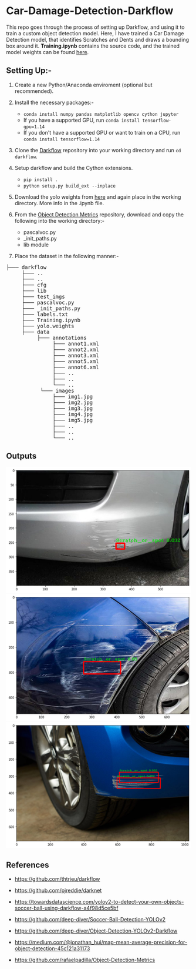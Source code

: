 # Car-Damage-Detection-Darkflow

This repo goes through the process of setting up Darkflow, and using it to train a custom object detection model. Here, I have trained a Car Damage Detection model, that identifies Scratches and Dents and draws a bounding box around it. **Training.ipynb** contains the source code, and the trained model weights can be found [here](https://drive.google.com/drive/folders/1bc0z6HkcAEBRRpk0Y0UGTyjCxe9xfG2K?usp=sharing). 

## Setting Up:-
1) Create a new Python/Anaconda enviroment (optional but recommended).

2) Install the necessary packages:-
    - ```conda install numpy pandas matplotlib opencv cython jupyter```
    - If you have a supported GPU, run ```conda install tensorflow-gpu=1.14```
    - If you don't have a supported GPU or want to train on a CPU, run ```conda install tensorflow=1.14```
    
3) Clone the [Darkflow](https://github.com/thtrieu/darkflow) repository into your working directory and run ```cd darkflow```.

4) Setup darkflow and build the Cython extensions.
    - ```pip install .```
    - ```python setup.py build_ext --inplace```
    
5) Download the yolo weights from [here](https://drive.google.com/drive/folders/0B1tW_VtY7onidEwyQ2FtQVplWEU) and again place in the working directory. More info in the .ipynb file.

6) From the [Object Detection Metrics](https://github.com/rafaelpadilla/Object-Detection-Metrics) repository, download and copy the following into the working directory:- 
    - pascalvoc.py
    - _init_paths.py
    - lib module
    
7) Place the dataset in the following manner:- 
<pre>
├─── darkflow
     ├─── ..
     ├─── ..     
     ├─── cfg
     ├─── lib
     ├─── test_imgs
     ├─── pascalvoc.py
     ├─── _init_paths.py
     ├─── labels.txt
     ├─── Training.ipynb 
     ├─── yolo.weights
     ├─── data
          ├─── annotations
               ├─── annot1.xml
               ├─── annot2.xml
               ├─── annot3.xml
               ├─── annot5.xml
               ├─── annot6.xml
               ├─── ..
               ├─── ..
               └─── ..
           └─── images
               ├─── img1.jpg
               ├─── img2.jpg
               ├─── img3.jpg
               ├─── img4.jpg
               ├─── img5.jpg
               ├─── ..
               ├─── ..
               └─── ..
</pre>

## Outputs
![Pic1](/test_imgs_output/download.png?raw=true)
![Pic2](/test_imgs_output/download1.png?raw=true)
![Pic3](/test_imgs_output/download2.png?raw=true)

## References
- https://github.com/thtrieu/darkflow


- https://github.com/pjreddie/darknet


- https://towardsdatascience.com/yolov2-to-detect-your-own-objects-soccer-ball-using-darkflow-a4f98d5ce5bf


- https://github.com/deep-diver/Soccer-Ball-Detection-YOLOv2


- https://github.com/deep-diver/Object-Detection-YOLOv2-Darkflow


- https://medium.com/@jonathan_hui/map-mean-average-precision-for-object-detection-45c121a31173


- https://github.com/rafaelpadilla/Object-Detection-Metrics
